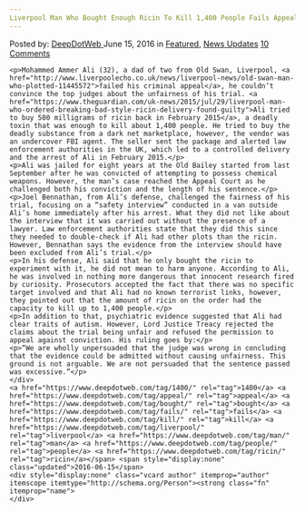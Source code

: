 ```yaml
---
Liverpool Man Who Bought Enough Ricin To Kill 1,400 People Fails Appeal
---
```

<article class="post-listing post-14506 post type-post status-publish format-standard has-post-thumbnail hentry  tag-3867 tag-appeal tag-bought tag-fails tag-kill tag-liverpool tag-man tag-people tag-ricin">
    <div class="post-inner">
        <span>Posted by: <a href="https://www.deepdotweb.com/author/admin/" title="">DeepDotWeb </a></span>
    <span>June 15, 2016</span>
    <span>in <a href="https://www.deepdotweb.com/category/deepdot-news/" rel="category tag">Featured</a>, <a href="https://www.deepdotweb.com/category/news-updates/" rel="category tag">News Updates</a></span>
    <span><a href="https://www.deepdotweb.com/2016/06/15/liverpool-man-bought-enough-ricin-kill-1400-people-fails-appeal/#comments">10 Comments</a></span>
    </p>
    <div class="clear"></div>
    
    <p>Mohammed Ammer Ali (32), a dad of two from Old Swan, Liverpool, <a href="http://www.liverpoolecho.co.uk/news/liverpool-news/old-swan-man-who-plotted-11445572">failed his criminal appeal</a>, he couldn’t convince the top judges about the unfairness of his trial. <a href="https://www.theguardian.com/uk-news/2015/jul/29/liverpool-man-who-ordered-breaking-bad-style-ricin-delivery-found-guilty">Ali tried to buy 500 milligrams of ricin back in February 2015</a>, a deadly toxin that was enough to kill about 1,400 people. He tried to buy the deadly substance from a dark net marketplace, however, the vendor was an undercover FBI agent. The seller sent the package and alerted law enforcement authorities in the UK, which led to a controlled delivery and the arrest of Ali in February 2015.</p>
    <p>Ali was jailed for eight years at the Old Bailey started from last September after he was convicted of attempting to possess chemical weapons. However, the man’s case reached the Appeal Court as he challenged both his conviction and the length of his sentence.</p>
    <p>Joel Bennathan, from Ali’s defense, challenged the fairness of his trial, focusing on a “safety interview” conducted in a van outside Ali’s home immediately after his arrest. What they did not like about the interview that it was carried out without the presence of a lawyer. Law enforcement authorities state that they did this since they needed to double-check if Ali had other plots than the ricin. However, Bennathan says the evidence from the interview should have been excluded from Ali’s trial.</p>
    <p>In his defense, Ali said that he only bought the ricin to experiment with it, he did not mean to harm anyone. According to Ali, he was involved in nothing more dangerous that innocent research fired by curiosity. Prosecutors accepted the fact that there was no specific target involved and that Ali had no known terrorist links, however, they pointed out that the amount of ricin on the order had the capacity to kill up to 1,400 people.</p>
    <p>In addition to that, psychiatric evidence suggested that Ali had clear traits of autism. However, Lord Justice Treacy rejected the claims about the trial being unfair and refused the permission to appeal against conviction. His ruling goes by:</p>
    <p>“We are wholly unpersuaded that the judge was wrong in concluding that the evidence could be admitted without causing unfairness. This ground is not arguable. We are not persuaded that the sentence passed was excessive.”</p>
    </div>
    <a href="https://www.deepdotweb.com/tag/1400/" rel="tag">1400</a> <a href="https://www.deepdotweb.com/tag/appeal/" rel="tag">appeal</a> <a href="https://www.deepdotweb.com/tag/bought/" rel="tag">bought</a> <a href="https://www.deepdotweb.com/tag/fails/" rel="tag">fails</a> <a href="https://www.deepdotweb.com/tag/kill/" rel="tag">kill</a> <a href="https://www.deepdotweb.com/tag/liverpool/" rel="tag">liverpool</a> <a href="https://www.deepdotweb.com/tag/man/" rel="tag">man</a> <a href="https://www.deepdotweb.com/tag/people/" rel="tag">people</a> <a href="https://www.deepdotweb.com/tag/ricin/" rel="tag">ricin</a></span> <span style="display:none" class="updated">2016-06-15</span>
    <div style="display:none" class="vcard author" itemprop="author" itemscope itemtype="http://schema.org/Person"><strong class="fn" itemprop="name">
    </div>
</article>


